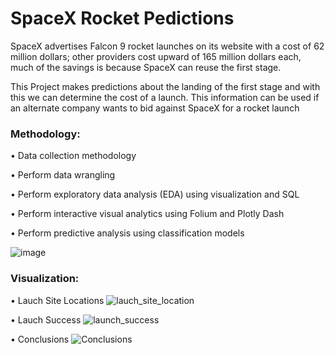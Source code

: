# SpaceX Rocket Pedictions

SpaceX advertises Falcon 9 rocket launches on its
website with a cost of 62 million dollars; other providers
cost upward of 165 million dollars each, much of the
savings is because SpaceX can reuse the first stage.

This Project makes predictions about the landing of the first stage
and with this we can determine the cost of a launch.
This information can be used if an alternate
company wants to bid against SpaceX for a rocket launch

### Methodology:
• Data collection methodology

• Perform data wrangling

• Perform exploratory data analysis (EDA) using visualization and SQL

• Perform interactive visual analytics using Folium and Plotly Dash

• Perform predictive analysis using classification models

![image](https://user-images.githubusercontent.com/89147046/171582550-d83b1e45-f8b5-4318-b061-5e9290732526.png)

### Visualization:
• Lauch Site Locations
![lauch_site_location](https://github.com/geofias/SpaceX-Rocket-Pedictions/assets/89147046/115053e5-209f-405c-8784-5b5fc26a636c)

• Lauch Success
![launch_success](https://github.com/geofias/SpaceX-Rocket-Pedictions/assets/89147046/771860f4-998b-4c6e-8f70-90f724fd0de4)

• Conclusions
![Conclusions](https://github.com/geofias/SpaceX-Rocket-Pedictions/assets/89147046/ca654b90-a072-444f-980b-6158e954d7ef)
